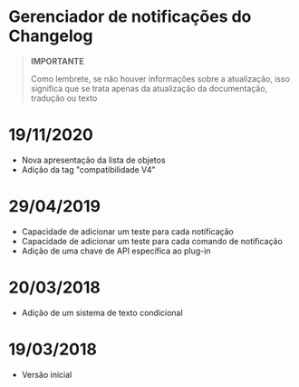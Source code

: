 # Gerenciador de notificações do Changelog

>**IMPORTANTE**
>
>Como lembrete, se não houver informações sobre a atualização, isso significa que se trata apenas da atualização da documentação, tradução ou texto

# 19/11/2020

- Nova apresentação da lista de objetos
- Adição da tag "compatibilidade V4"

# 29/04/2019

- Capacidade de adicionar um teste para cada notificação
- Capacidade de adicionar um teste para cada comando de notificação
- Adição de uma chave de API específica ao plug-in

# 20/03/2018

- Adição de um sistema de texto condicional

# 19/03/2018

- Versão inicial
